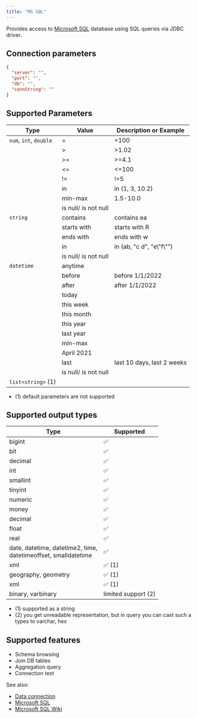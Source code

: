 ```yaml
---
title: "MS SQL"
---
```


Provides access to [Microsoft SQL](https://www.microsoft.com/en-us/sql-server) database using SQL queries via JDBC
driver.

## Connection parameters

```json
{
  "server": "",
  "port": "",
  "db": "",
  "connString": ""
}
```

## Supported Parameters

| Type                   | Value                | Description or Example     |
|------------------------|----------------------|----------------------------|
| `num`, `int`, `double` | =                    | =100                       |
|                        | >                    | >1.02                      |
|                        | >=                   | >=4.1                      |
|                        | <=                   | <=100                      |
|                        | !=                   | !=5                        |
|                        | in                   | in (1, 3, 10.2)            |
|                        | min-max              | 1.5-10.0                   |
|                        | is null/ is not null |                            |
| `string`               | contains             | contains ea                |
|                        | starts with          | starts with R              |
|                        | ends with            | ends with w                |
|                        | in                   | in (ab, "c d", "e\\"f\\"") |
|                        | is null/ is not null |                            |
| `datetime`             | anytime              |                            |
|                        | before               | before 1/1/2022            |
|                        | after                | after 1/1/2022             |
|                        | today                |                            |
|                        | this week            |                            |
|                        | this month           |                            |
|                        | this year            |                            |
|                        | last year            |                            |
|                        | min-max              |                            |
|                        | April 2021           |                            |
|                        | last                 | last 10 days, last 2 weeks |
|                        | is null/ is not null |                            |
| `list<string>` (1)     |                      |                            |

* (1) default parameters are not supported

## Supported output types

| Type                                                                | Supported              |
|---------------------------------------------------------------------|------------------------|
| bigint                                                              | :white_check_mark:     |
| bit                                                                 | :white_check_mark:     |
| decimal                                                             | :white_check_mark:     |
| int                                                                 | :white_check_mark:     |
| smallint                                                            | :white_check_mark:     |
| tinyint                                                             | :white_check_mark:     |
| numeric                                                             | :white_check_mark:     |
| money                                                               | :white_check_mark:     |
| decimal                                                             | :white_check_mark:     |
| float                                                               | :white_check_mark:     |
| real                                                                | :white_check_mark:     |
| date, datetime, datetime2, time, <br/>datetimeoffset, smalldatetime | :white_check_mark:     |
| xml                                                                 | :white_check_mark: (1) |
| geography, geometry                                                 | :white_check_mark: (1) |
| xml                                                                 | :white_check_mark: (1) |
| binary, varbinary                                                   | limited support    (2) |

* (1) supported as a string
* (2) you get unreadable representation, but in query you can cast such a types to varchar, hex

## Supported features

* Schema browsing
* Join DB tables
* Aggregation query
* Connection test

See also:

* [Data connection](../access.md#data-connection)
* [Microsoft SQL](https://www.microsoft.com/en-us/sql-server)
* [Microsoft SQL Wiki](https://en.wikipedia.org/wiki/Microsoft_SQL_Server)
